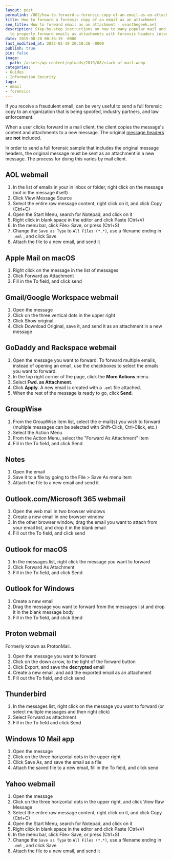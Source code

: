 ```yaml
---
layout: post
permalink: /862/how-to-forward-a-forensic-copy-of-an-email-as-an-attachment/
title: How to forward a forensic copy of an email as an attachment
seo_title: How to forward email as an attachment - seanthegeek.net
description: Step-by-step instructions on how to many popular mail and webmail clients
  to properly forward emails as attachments with forensic headers intact
date: 2019-08-28 00:36:19 -0000
last_modified_at: 2022-01-19 20:50:36 -0000
publish: true
pin: false
image:
  path: /assets/wp-content/uploads/2019/08/stack-of-mail.webp
categories:
- Guides
- Information Security
tags:
- email
- forensics
---
```

If you receive a fraudulent email, can be very useful to send a full forensic copy to an organization that is being spoofed, industry partners, and law enforcement.

When a user clicks forward in a mail client, the client copies the message's content and attachments to a new message. The original [message headers](</861/how-to-view-email-headers/>) are **not** included.

In order to send a full forensic sample that includes the original message headers, the original message must be sent as an attachment in a new message. The process for doing this varies by mail client.

## AOL webmail

  1. In the list of emails in your in inbox or folder, right click on the message (not in the message itself)
  2. Click View Message Source
  3. Select the entire raw message content, right click on it, and click Copy (Ctrl+C)
  4. Open the Start Menu, search for Notepad, and click on it
  5. Right click in blank space in the editor and click Paste (Ctrl+V)
  6. In the menu bar, click File> Save, or press (Ctrl+S)
  7. Change the `Save as Type` to `All Files (*.*)`, use a filename ending in `.eml` , and click Save
  8. Attach the file to a new email, and send it

## Apple Mail on macOS

  1. Right click on the message in the list of messages
  2. Click Forward as Attachment
  3. Fill in the To field, and click send

## Gmail/Google Workspace webmail

  1. Open the message
  2. Click on the three vertical dots in the upper right
  3. Click Show original
  4. Click Download Original, save it, and send it as an attachment in a new message

## GoDaddy and Rackspace webmail

  1. Open the message you want to forward. To forward multiple emails, instead of opening an email, use the checkboxes to select the emails you want to forward.
  2. In the top right corner of the page, click the **More Actions** menu.
  3. Select **Fwd. as Attachment**.
  4. Click **Apply**. A new email is created with a `.eml` file attached.
  5. When the rest of the message is ready to go, click **Send**.

## GroupWise

  1. From the GroupWise item list, select the e-mail(s) you wish to forward (multiple messages can be selected with Shift-Click, Ctrl-Click, etc.)
  2. Select the Action Menu
  3. From the Action Menu, select the "Forward As Attachment" Item
  4. Fill in the To field, and click Send

## Notes

  1. Open the email
  2. Save it to a file by going to the File > Save As menu item
  3. Attach the file to a new email and send it

## Outlook.com/Microsoft 365 webmail

  1. Open the web mail in two browser windows
  2. Create a new email in one browser window
  3. In the other browser window, drag the email you want to attach from your email list, and drop it in the blank email
  4. Fill out the To field, and click send

## Outlook for macOS

  1. In the messages list, right click the message you want to forward
  2. Click Forward As Attachment
  3. Fill in the To field, and click Send

## Outlook for Windows

  1. Create a new email
  2. Drag the message you want to forward from the messages list and drop it in the blank message body
  3. Fill in the To field, and click Send

## Proton webmail

Formerly known as ProtonMail.

  1. Open the message you want to forward
  2. Click on the down arrow, to the tight of the forward button
  3. Click Export, and save the **decrypted** email
  4. Create a new email, and add the exported email as an attachment
  5. Fill out the To field, and click send

## Thunderbird

  1. In the messages list, right click on the message you want to forward (or select multiple messages and then right click)
  2. Select Forward as attachment
  3. Fill in the To field and click Send

## Windows 10 Mail app

  1. Open the message
  2. Click on the three horizontal dots in the upper right
  3. Click Save As, and save the email as a file
  4. Attach the saved file to a new email, fill in the To field, and click send

## Yahoo webmail

  1. Open the message
  2. Click on the three horizontal dots in the upper right, and click View Raw Message
  3. Select the entire raw message content, right click on it, and click Copy (Ctrl+C)
  4. Open the Start Menu, search for Notepad, and click on it
  5. Right click in blank space in the editor and click Paste (Ctrl+V)
  6. In the menu bar, click File> Save, or press (Ctrl+S)
  7. Change the `Save as Type` to `All Files (*.*)`, use a filename ending in `.eml` , and click Save
  8. Attach the file to a new email, and send it
